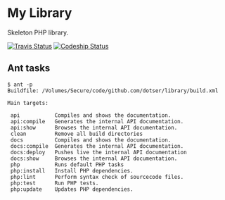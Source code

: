 # My Library

Skeleton PHP library.

[![Travis Status](https://api.travis-ci.org/dotser/library.svg?branch=master)](https://travis-ci.org/dotser/library)
[![Codeship Status](https://codeship.com/projects/d898dc60-c836-0133-73c1-621ee4640c7c/status?branch=master)](https://codeship.com/projects/139249)


## Ant tasks

```
$ ant -p
Buildfile: /Volumes/Secure/code/github.com/dotser/library/build.xml

Main targets:

 api           Compiles and shows the documentation.
 api:compile   Generates the internal API documentation.
 api:show      Browses the internal API documentation.
 clean         Remove all build directories
 docs          Compiles and shows the documentation.
 docs:compile  Generates the internal API documentation.
 docs:deploy   Pushes live the internal API documentation
 docs:show     Browses the internal API documentation.
 php           Runs default PHP tasks
 php:install   Install PHP dependencies.
 php:lint      Perform syntax check of sourcecode files.
 php:test      Run PHP tests.
 php:update    Updates PHP dependencies.
 ```
